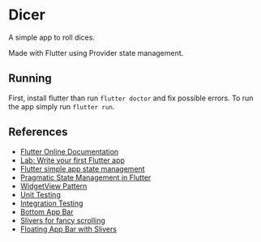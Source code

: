 # Dicer

A simple app to roll dices.

Made with Flutter using Provider state management.

## Running

First, install flutter than run `flutter doctor` and fix possible errors.
To run the app simply run `flutter run`.

## References

- [Flutter Online Documentation](https://flutter.dev/docs)
- [Lab: Write your first Flutter app](https://flutter.dev/docs/get-started/codelab)
- [Flutter simple app state management](https://flutter.dev/docs/development/data-and-backend/state-mgmt/simple)
- [Pragmatic State Management in Flutter](https://www.youtube.com/watch?v=d_m5csmrf7I)
- [WidgetView Pattern](https://blog.gskinner.com/archives/2020/02/flutter-widgetview-a-simple-separation-of-layout-and-logic.html)
- [Unit Testing](https://flutter.dev/docs/cookbook/testing/unit/introduction)
- [Integration Testing](https://flutter.dev/docs/cookbook/testing/integration/introduction)
- [Bottom App Bar](https://proandroiddev.com/flutter-how-to-using-bottomappbar-75d53426f5af)
- [Slivers for fancy scrolling](https://flutter.dev/docs/development/ui/advanced/slivers)
- [Floating App Bar with Slivers](https://flutter.dev/docs/cookbook/lists/floating-app-bar)